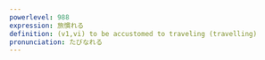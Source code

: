 ```yaml
---
powerlevel: 988
expression: 旅慣れる
definition: (v1,vi) to be accustomed to traveling (travelling)
pronunciation: たびなれる
---
```


